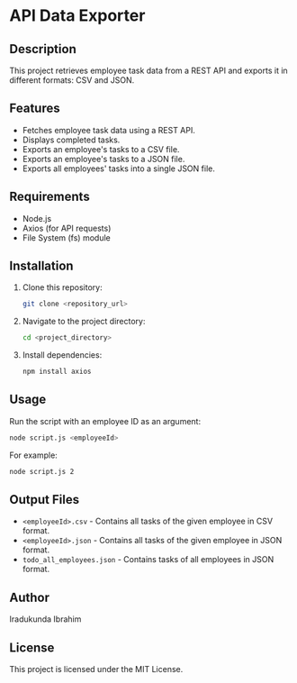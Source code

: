 # API Data Exporter

## Description
This project retrieves employee task data from a REST API and exports it in different formats: CSV and JSON.

## Features
- Fetches employee task data using a REST API.
- Displays completed tasks.
- Exports an employee's tasks to a CSV file.
- Exports an employee's tasks to a JSON file.
- Exports all employees' tasks into a single JSON file.

## Requirements
- Node.js
- Axios (for API requests)
- File System (fs) module

## Installation
1. Clone this repository:
   ```sh
   git clone <repository_url>
   ```
2. Navigate to the project directory:
   ```sh
   cd <project_directory>
   ```
3. Install dependencies:
   ```sh
   npm install axios
   ```

## Usage
Run the script with an employee ID as an argument:
```sh
node script.js <employeeId>
```
For example:
```sh
node script.js 2
```

## Output Files
- `<employeeId>.csv` - Contains all tasks of the given employee in CSV format.
- `<employeeId>.json` - Contains all tasks of the given employee in JSON format.
- `todo_all_employees.json` - Contains tasks of all employees in JSON format.

## Author
Iradukunda Ibrahim

## License
This project is licensed under the MIT License.


